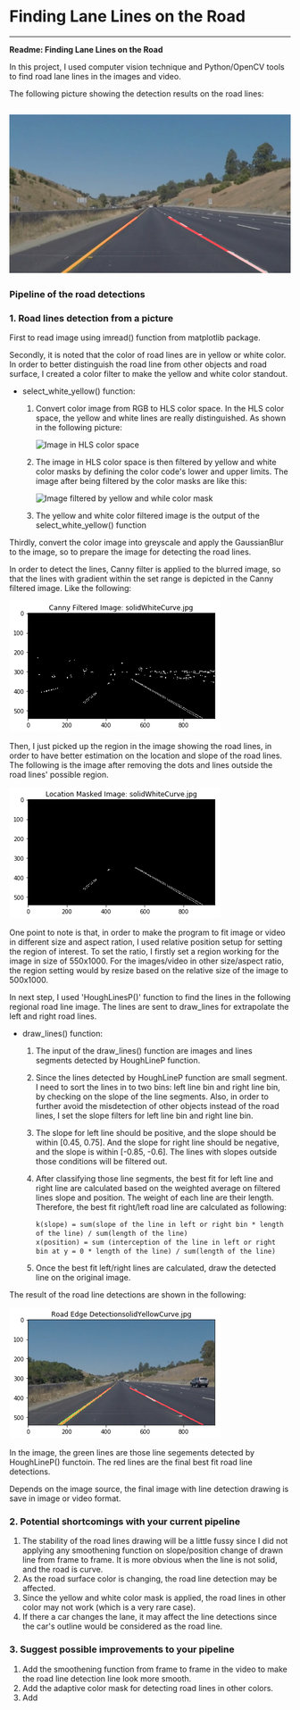 # **Finding Lane Lines on the Road** 

---

**Readme: Finding Lane Lines on the Road**

In this project, I used computer vision technique and Python/OpenCV tools to find road lane lines in the images and video.

The following picture showing the detection results on the road lines:


[image1]: ./test_images_output/LaneDetection_whiteCarLaneSwitch.jpg
![Image of Detected Road Lines][image1]
---

### Pipeline of the road detections

### 1. Road lines detection from a picture

First to read image using imread() function from matplotlib package.

Secondly, it is noted that the color of road lines are in yellow or white color. In order to better distinguish the road line from other objects and road surface, I created a color filter to make the yellow and white color standout.

* select_white_yellow() function:

    1. Convert color image from RGB to HLS color space. In the HLS color space, the yellow and white lines are really distinguished. As shown in the following picture:

         [image2]: ./DocImages/ImageinHLS.png
         ![Image in HLS color space][image2]

    2. The image in HLS color space is then filtered by yellow and white color masks by defining the color code's lower and upper limits. The image after being filtered by the color masks are like this:
    
        [image3]: ./DocImages/Yellow_Whilte_Filtered_Images.png
        ![Image filtered by yellow and while color mask][image3]
        
    3. The yellow and white color filtered image is the output of the select_white_yellow() function

Thirdly, convert the color image into greyscale and apply the GaussianBlur to the image, so to prepare the image for detecting the road lines. 

In order to detect the lines, Canny filter is applied to the blurred image, so that the lines with gradient within the set range is depicted in the Canny filtered image. Like the following:

[image4]: ./DocImages/CannyFiltered.png
![Image filtered by Gaussian Blur and Canny Filter][image4]

Then, I just picked up the region in the image showing the road lines, in order to have better estimation on the location and slope of the road lines. The following is the image after removing the dots and lines outside the road lines' possible region.

[image5]: ./DocImages/RegionalPlots.png
![Localized Road Line Image][image5]

One point to note is that, in order to make the program to fit image or video in different size and aspect ration, I used relative position setup for setting the region of interest. To set the ratio, I firstly set a region working for the image in size of 550x1000. For the images/video in other size/aspect ratio, the region setting would by resize based on the relative size of the image to 500x1000. 

In next step, I used 'HoughLinesP()' function to find the lines in the following regional road line image. The lines are sent to draw_lines for extrapolate the left and right road lines.

* draw_lines() function:
    
    1. The input of the draw_lines() function are images and lines segments detected by HoughLineP function. 
    2. Since the lines detected by HoughLineP function are small segment. I need to sort the lines in to two bins: left line bin and right line bin, by checking on the slope of the line segments. Also, in order to further avoid the misdetection of other objects instead of the road lines, I set the slope filters for left line bin and right line bin.
    3. The slope for left line should be positive, and the slope should be within [0.45, 0.75]. And the slope for right line should be negative, and the slope is within [-0.85, -0.6]. The lines with slopes outside those conditions will be filtered out.
    4. After classifying those line segments, the best fit for left line and right line are calculated based on the weighted average on filtered lines slope and position. The weight of each line are their length. Therefore, the best fit right/left road line are calculated as following:
            
           k(slope) = sum(slope of the line in left or right bin * length of the line) / sum(length of the line)
           x(position) = sum (interception of the line in left or right bin at y = 0 * length of the line) / sum(length of the line)
    5. Once the best fit left/right lines are calculated, draw the detected line on the original image.
    
The result of the road line detections are shown in the following:

[image6]: ./DocImages/ResultImage.png
![Road Line Detection Result][image6]

In the image, the green lines are those line segements detected by HoughLineP() functoin. The red lines are the final best fit road line detections.

Depends on the image source, the final image with line detection drawing is save in image or video format.

### 2. Potential shortcomings with your current pipeline

1. The stability of the road lines drawing will be a little fussy since I did not applying any smoothening function on slope/position change of drawn line from frame to frame. It is more obvious when the line is not solid, and the road is curve.
2. As the road surface color is changing, the road line detection may be affected.
3. Since the yellow and white color mask is applied, the road lines in other color may not work (which is a very rare case).
4. If there a car changes the lane, it may affect the line detections since the car's outline would be considered as the road line.



### 3. Suggest possible improvements to your pipeline


1. Add the smoothening function from frame to frame in the video to make the road line detection line look more smooth. 
2. Add the adaptive color mask for detecting road lines in other colors.
3. Add 